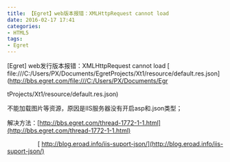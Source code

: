 ```yaml
---
title: 【Egret】web版本报错：XMLHttpRequest cannot load
date: 2016-02-17 17:41
categories:
- HTML5
tags:
- Egret
---
```


[Egret] web发行版本报错：XMLHttpRequest cannot load [ file:///C:/Users/PX/Documents/EgretProjects/Xt1/resource/default.res.json](http://bbs.egret.com/file:///C:/Users/PX/Documents/Egr
<!--more-->
tProjects/Xt1/resource/default.res.json)

不能加载图片等资源，原因是IIS服务器没有开启asp和.json类型；

解决方法：[http://bbs.egret.com/thread-1772-1-1.html](http://bbs.egret.com/thread-1772-1-1.html)

                  [ http://blog.eroad.info/iis-suport-json/](http://blog.eroad.info/iis-suport-json/)